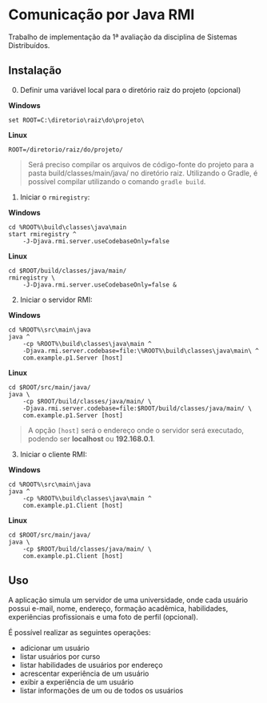 # Comunicação por Java RMI

Trabalho de implementação da 1ª avaliação da disciplina de Sistemas Distribuídos.

## Instalação

0. Definir uma variável local para o diretório raiz do projeto (opcional)

**Windows**

```
set ROOT=C:\diretorio\raiz\do\projeto\
```

**Linux**

```
ROOT=/diretorio/raiz/do/projeto/
```

> Será preciso compilar os arquivos de código-fonte
> do projeto para a pasta build/classes/main/java/ no 
> diretório raiz. Utilizando o Gradle, é possível compilar
> utilizando o comando `gradle build`.

1. Iniciar o `rmiregistry`:

**Windows**

```
cd %ROOT%\build\classes\java\main
start rmiregistry ^
    -J-Djava.rmi.server.useCodebaseOnly=false
```

**Linux**

```
cd $ROOT/build/classes/java/main/
rmiregistry \
    -J-Djava.rmi.server.useCodebaseOnly=false &
```

2. Iniciar o servidor RMI:

**Windows**

```
cd %ROOT%\src\main\java
java ^
    -cp %ROOT%\build\classes\java\main ^
    -Djava.rmi.server.codebase=file:\%ROOT%\build\classes\java\main\ ^
    com.example.p1.Server [host]
```

**Linux**

```
cd $ROOT/src/main/java/
java \
    -cp $ROOT/build/classes/java/main/ \
    -Djava.rmi.server.codebase=file:$ROOT/build/classes/java/main/ \
    com.example.p1.Server [host]
```

> A opção `[host]` será o endereço onde o servidor será
>executado, podendo ser **localhost** ou **192.168.0.1**.

3. Iniciar o cliente RMI:

**Windows**

```
cd %ROOT%\src\main\java
java ^
    -cp %ROOT%\build\classes\java\main ^
    com.example.p1.Client [host]
```

**Linux**

```
cd $ROOT/src/main/java/
java \
    -cp $ROOT/build/classes/java/main/ \
    com.example.p1.Client [host]
```

## Uso

A aplicação simula um servidor de uma universidade, onde cada usuário possui 
e-mail, nome, endereço, formação acadêmica, habilidades, experiências profissionais
e uma foto de perfil (opcional).

É possível realizar as seguintes operações:

- adicionar um usuário
- listar usuários por curso
- listar habilidades de usuários por endereço
- acrescentar experiência de um usuário
- exibir a experiência de um usuário
- listar informações de um ou de todos os usuários
